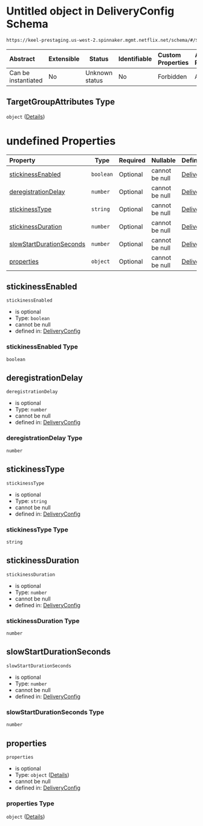 # Untitled object in DeliveryConfig Schema

```txt
https://keel-prestaging.us-west-2.spinnaker.mgmt.netflix.net/schema/#/$defs/TargetGroupAttributes
```




| Abstract            | Extensible | Status         | Identifiable | Custom Properties | Additional Properties | Access Restrictions | Defined In                                                    |
| :------------------ | ---------- | -------------- | ------------ | :---------------- | --------------------- | ------------------- | ------------------------------------------------------------- |
| Can be instantiated | No         | Unknown status | No           | Forbidden         | Allowed               | none                | [keel.schema.json\*](keel.schema.json "open original schema") |

## TargetGroupAttributes Type

`object` ([Details](keel-defs-targetgroupattributes.md))

# undefined Properties

| Property                                              | Type      | Required | Nullable       | Defined by                                                                                                                                                                                                                            |
| :---------------------------------------------------- | --------- | -------- | -------------- | :------------------------------------------------------------------------------------------------------------------------------------------------------------------------------------------------------------------------------------ |
| [stickinessEnabled](#stickinessEnabled)               | `boolean` | Optional | cannot be null | [DeliveryConfig](keel-defs-targetgroupattributes-properties-stickinessenabled.md "https&#x3A;//keel-prestaging.us-west-2.spinnaker.mgmt.netflix.net/schema/#/$defs/TargetGroupAttributes/properties/stickinessEnabled")               |
| [deregistrationDelay](#deregistrationDelay)           | `number`  | Optional | cannot be null | [DeliveryConfig](keel-defs-targetgroupattributes-properties-deregistrationdelay.md "https&#x3A;//keel-prestaging.us-west-2.spinnaker.mgmt.netflix.net/schema/#/$defs/TargetGroupAttributes/properties/deregistrationDelay")           |
| [stickinessType](#stickinessType)                     | `string`  | Optional | cannot be null | [DeliveryConfig](keel-defs-targetgroupattributes-properties-stickinesstype.md "https&#x3A;//keel-prestaging.us-west-2.spinnaker.mgmt.netflix.net/schema/#/$defs/TargetGroupAttributes/properties/stickinessType")                     |
| [stickinessDuration](#stickinessDuration)             | `number`  | Optional | cannot be null | [DeliveryConfig](keel-defs-targetgroupattributes-properties-stickinessduration.md "https&#x3A;//keel-prestaging.us-west-2.spinnaker.mgmt.netflix.net/schema/#/$defs/TargetGroupAttributes/properties/stickinessDuration")             |
| [slowStartDurationSeconds](#slowStartDurationSeconds) | `number`  | Optional | cannot be null | [DeliveryConfig](keel-defs-targetgroupattributes-properties-slowstartdurationseconds.md "https&#x3A;//keel-prestaging.us-west-2.spinnaker.mgmt.netflix.net/schema/#/$defs/TargetGroupAttributes/properties/slowStartDurationSeconds") |
| [properties](#properties)                             | `object`  | Optional | cannot be null | [DeliveryConfig](keel-defs-targetgroupattributes-properties-properties.md "https&#x3A;//keel-prestaging.us-west-2.spinnaker.mgmt.netflix.net/schema/#/$defs/TargetGroupAttributes/properties/properties")                             |

## stickinessEnabled




`stickinessEnabled`

-   is optional
-   Type: `boolean`
-   cannot be null
-   defined in: [DeliveryConfig](keel-defs-targetgroupattributes-properties-stickinessenabled.md "https&#x3A;//keel-prestaging.us-west-2.spinnaker.mgmt.netflix.net/schema/#/$defs/TargetGroupAttributes/properties/stickinessEnabled")

### stickinessEnabled Type

`boolean`

## deregistrationDelay




`deregistrationDelay`

-   is optional
-   Type: `number`
-   cannot be null
-   defined in: [DeliveryConfig](keel-defs-targetgroupattributes-properties-deregistrationdelay.md "https&#x3A;//keel-prestaging.us-west-2.spinnaker.mgmt.netflix.net/schema/#/$defs/TargetGroupAttributes/properties/deregistrationDelay")

### deregistrationDelay Type

`number`

## stickinessType




`stickinessType`

-   is optional
-   Type: `string`
-   cannot be null
-   defined in: [DeliveryConfig](keel-defs-targetgroupattributes-properties-stickinesstype.md "https&#x3A;//keel-prestaging.us-west-2.spinnaker.mgmt.netflix.net/schema/#/$defs/TargetGroupAttributes/properties/stickinessType")

### stickinessType Type

`string`

## stickinessDuration




`stickinessDuration`

-   is optional
-   Type: `number`
-   cannot be null
-   defined in: [DeliveryConfig](keel-defs-targetgroupattributes-properties-stickinessduration.md "https&#x3A;//keel-prestaging.us-west-2.spinnaker.mgmt.netflix.net/schema/#/$defs/TargetGroupAttributes/properties/stickinessDuration")

### stickinessDuration Type

`number`

## slowStartDurationSeconds




`slowStartDurationSeconds`

-   is optional
-   Type: `number`
-   cannot be null
-   defined in: [DeliveryConfig](keel-defs-targetgroupattributes-properties-slowstartdurationseconds.md "https&#x3A;//keel-prestaging.us-west-2.spinnaker.mgmt.netflix.net/schema/#/$defs/TargetGroupAttributes/properties/slowStartDurationSeconds")

### slowStartDurationSeconds Type

`number`

## properties




`properties`

-   is optional
-   Type: `object` ([Details](keel-defs-targetgroupattributes-properties-properties.md))
-   cannot be null
-   defined in: [DeliveryConfig](keel-defs-targetgroupattributes-properties-properties.md "https&#x3A;//keel-prestaging.us-west-2.spinnaker.mgmt.netflix.net/schema/#/$defs/TargetGroupAttributes/properties/properties")

### properties Type

`object` ([Details](keel-defs-targetgroupattributes-properties-properties.md))
